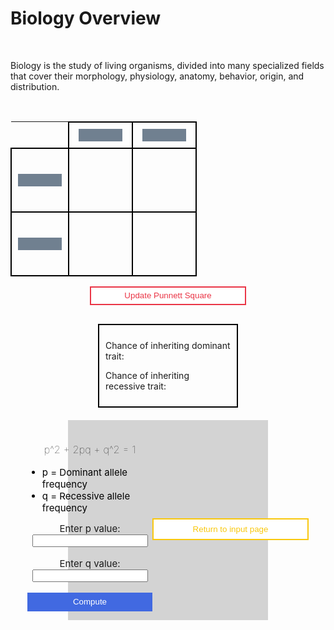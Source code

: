 # Biology Overview

<br>

<bold>Biology is the study of living organisms, divided into many specialized fields that cover their morphology, physiology, anatomy, behavior, origin, and distribution.</bold>
<head>
    <script src="https://ajax.googleapis.com/ajax/libs/jquery/3.6.1/jquery.min.js"></script>
</head>

<style>
    #punnett-table {
        border-collapse: collapse;
    }
    .punnett-td {
        padding: 50px;
        font-size: 20px;
        border: 2px solid black
    }
    .input-container {
        padding: 10px;
    }
    .punnett-input {
        height: 20px;
        width: 70px; 
        border: none;
        background-color: slategray;
        color: white;
        display: block;
        margin: auto;
    }

    .button-1 {
        height: 30px;
        width: 250px;
        border: 2px solid #EA3546;
        color: #EA3546;
        background-color: white;
        transition-duration: 0.4s;
        display: block;
        margin: auto;
        margin-top: 15px;
        transition-duration: 0.4s;
    }

    .button-1:hover {
        color: white;
        background-color: #EA3546;
    }

    .punnett-results-container {
        border: 2px solid black;
        padding: 10px;
        width: 200px;
        margin: auto;
        margin-top: 30px;
    }

    #hardy-weinberg-form {
        height: 300px;
        width: 300px;
        padding: 10px;
        display: flex;
        justify-content: center;
        align-items: center;
        background-color: lightgray;
        margin: auto;
        margin-top: 20px;
    }

    .button-2 {
        height: 30px;
        width: 200px;
        background-color: royalblue;
        border: none;
        color: white;
        display: block;
        margin: auto;
        transition-duration: 0.4s;
    }

    .button-2:hover {
        background-color: dodgerblue;
    }

    .button-3 {
        height: 35px;
        width: 250px;
        background-color: white;
        border: 2px solid #F9C80E;
        color: #F9C80E;
        display: block;
        margin: auto;
        transition-duration: 0.7s;
    }

    .button-3:hover {
        color: white;
        background-color: #F9C80E;
    }
</style>

<br>
<form id = "punnett-square-form">
    <table id = "punnett-table">
        <tr>
            <td style = "border: none;"></td>
            <td class = "punnett-td input-container">
                <input type = "text" class = "punnett-input" name = "square-input-1" required>
            </td>
            <td class = "punnett-td input-container">
                <input type = "text" class = "punnett-input" name = "square-input-2" required>
            </td>
        </tr>
        <tr>
            <td class = "punnett-td input-container">
                <input type = "text" class = "punnett-input" name = "square-input-3" required>
            </td>
            <td class = "punnett-td" id = "square-1"></td>
            <td class = "punnett-td" id = "square-2"></td>
        </tr>
        <tr>
            <td class = "punnett-td input-container">
                <input type = "text" class = "punnett-input" name = "square-input-4" required>
            </td>
            <td class = "punnett-td" id = "square-3"></td>
            <td class = "punnett-td" id = "square-4"></td>
        </tr>
    </table>
    <input type = "submit" class = "button-1" value = "Update Punnett Square">
</form>

<div class = "punnett-results-container">
    <p id = "dominant-percentage-display">Chance of inheriting dominant trait:</p>
    <p id = "recessive-percentage-display">Chance of inheriting recessive trait:</p>
</div>

<form id = "hardy-weinberg-form">
    <div id = "hardy-weinberg-inputs">
        <h3 style = "font-weight: lighter; text-align: center;">p^2 + 2pq + q^2 = 1</h3>
        <ul>
            <li style = "font-size: 15px; color: black;">p = Dominant allele frequency</li>
            <li style = "font-size: 15px; color: black;">q = Recessive allele frequency</li>
        </ul>
        <label for = "p-value" style = "display: block; text-align: center; font-size: 15px;">Enter p value:</label>
        <input type = "text" style = "display: block; margin: auto; height: 20px;" name = "p-value" required>
        <br>
        <label for = "q-value" style = "display: block; text-align: center; font-size: 15px;">Enter q value:</label>
        <input type = "text" style = "display: block; margin: auto; height: 20px;" name = "q-value" required>
        <br>
        <input type = "submit" class = "button-2" value = "Compute">
    </div>
    <div id = "hardy-weinberg-results"> 
        <h2 id = "equilibrium-status" style = "text-align: center;"></h2>
        <button id = "return-button" class = "button-3">Return to input page</button>
    </div>
</form>

<script>
    var square1 = document.getElementById("square-1");
    var square2 = document.getElementById("square-2");
    var square3 = document.getElementById("square-3");
    var square4 = document.getElementById("square-4");

    $("#punnett-square-form").on("submit", punnettUpdate);
    function punnettUpdate() {
        event.preventDefault();
        var formData = $("#punnett-square-form").serializeArray();
        var square1Combination = "";
        var square2Combination = "";
        var square3Combination = "";
        var square4Combination = "";
        var squareCombinations = [];
        if (formData[2].value.toLowerCase() == formData[2].value && formData[0].value.toUpperCase() == formData[0].value) {
            square1Combination += formData[0].value + formData[2].value;
        } else {
            square1Combination += formData[2].value + formData[0].value;
        }
        squareCombinations.push(square1Combination);
        if (formData[2].value.toLowerCase() == formData[2].value && formData[1].value.toUpperCase() == formData[1].value) {
            square2Combination += formData[1].value + formData[2].value;
        } else {
            square2Combination += formData[2].value + formData[1].value;
        }
        squareCombinations.push(square2Combination);
        if (formData[3].value.toLowerCase() == formData[3].value && formData[0].value.toUpperCase() == formData[0].value) {
            square3Combination += formData[0].value + formData[3].value;
        } else {
            square3Combination += formData[3].value + formData[0].value;
        }
        squareCombinations.push(square3Combination);
        if (formData[3].value.toLowerCase() == formData[3].value && formData[1].value.toUpperCase() == formData[1].value) {
            square4Combination += formData[1].value + formData[3].value;
        } else {
            square4Combination += formData[3].value + formData[1].value;
        }
        squareCombinations.push(square4Combination);
        
        square1.innerHTML = square1Combination;
        square2.innerHTML = square2Combination;
        square3.innerHTML = square3Combination;
        square4.innerHTML = square4Combination;

        var dominantCount = 0;
        
        for (var key in squareCombinations) {
            for (var j = 0; j < squareCombinations[key].length; j++) {
                if (squareCombinations[key].substring(j, j + 1).toUpperCase() == squareCombinations[key].substring(j, j + 1)) {
                    dominantCount++;
                    break;
                }
            }
        }

        var dominantPercentage = (dominantCount / 4) * 100;
        var recessivePercentage = 100 - dominantPercentage;
        var dominantPercentageDisplay = document.getElementById("dominant-percentage-display");
        var recessivePercentageDisplay = document.getElementById("recessive-percentage-display");
        dominantPercentageDisplay.innerHTML = "Chance of inheriting dominant trait: " + dominantPercentage + "%";
        recessivePercentageDisplay.innerHTML = "Chance of inheriting recessive trait: " + recessivePercentage + "%"; 
        document.getElementById("punnett-square-form").reset();
    }
    var hardyWeinbergInputs = document.getElementById("hardy-weinberg-inputs");
    hardyWeinbergInputs.style.display = "block";
    var hardyWeinbergResults = document.getElementById("hardy-weinberg-results");
    hardyWeinbergResults.style.display = "none";
    var equilibriumStatus = document.getElementById("equilibrium-status");
    var returnButton = document.getElementById("return-button");
    returnButton.addEventListener("click", returnHardyWeinberg);
    function returnHardyWeinberg() {
        hardyWeinbergResults.style.display = "none";
        hardyWeinbergInputs.style.display = "block";
    }
    $("#hardy-weinberg-form").on("submit", hardyWeinberg);
    function hardyWeinberg() {
        event.preventDefault();
        var hardyWeinbergFormData = $("#hardy-weinberg-form").serializeArray();
        var pValue = parseFloat(hardyWeinbergFormData[0].value);
        var qValue = parseFloat(hardyWeinbergFormData[1].value);
        var hardyWeinbergSum = (pValue ** 2) + (2 * pValue * qValue) + (qValue ** 2);
        
        document.getElementById("hardy-weinberg-form").reset();
        hardyWeinbergInputs.style.display = "none";
        hardyWeinbergResults.style.display = "block";
        
        if (hardyWeinbergSum == 1) {
            equilibriumStatus.innerHTML = "The population is at equilibrium";
        } else {
            equilibriumStatus.innerHTML = "The population is not at equilibrium";
        }
    }
</script>

